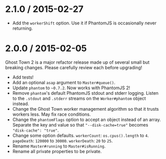 2.1.0 / 2015-02-27
==================

* Add the `workerShift` option. Use it if PhantomJS is occasionally never returning.

2.0.0 / 2015-02-05
==================

Ghost Town 2 is a major refactor release made up of several small but breaking changes. Please carefully review each before upgrading!

* Add tests!
* Add an optional `asap` argument to `Master#queue()`.
* Update `phantom` to `~0.7.2`. Now works with PhantomJS 2!
* Remove `phantom`'s default PhantomJS stdout and stderr logging. Listen to the `.stdout` and `.stderr` streams on the `Worker#phantom` object instead.
* Change the Ghost Town worker management algorithm so that it trusts workers less. May fix race conditions.
* Change the `phantomFlags` option to accept an object instead of an array. Separate the key and value so that `"--disk-cache=true"` becomes `"disk-cache": "true"`.
* Change some option defaults. `workerCount`: `os.cpus().length` to `4`. `pageDeath`: `120000` to `30000`. `workerDeath`: `20` to `25`.
* Rename `Master#running` to `Master#isRunning`.
* Rename all private properties to be private.